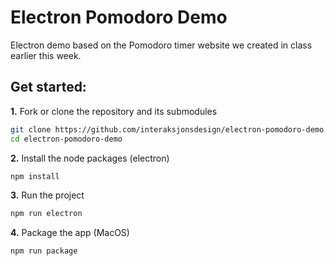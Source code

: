 # Electron Pomodoro Demo

Electron demo based on the Pomodoro timer website we created in class earlier this week.

## Get started:

**1\.** Fork or clone the repository and its submodules

```bash
git clone https://github.com/interaksjonsdesign/electron-pomodoro-demo.git
cd electron-pomodoro-demo
```

**2\.** Install the node packages (electron)
```bash
npm install
```

**3\.** Run the project
```bash
npm run electron
```

**4\.** Package the app (MacOS)
```bash
npm run package
```
